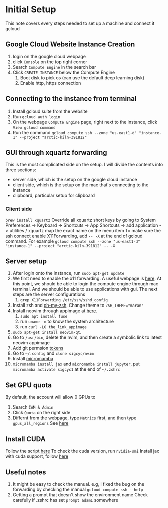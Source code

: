 # Initial Setup 

This note covers every steps needed to set up a machine and connect it gcloud


## Google Cloud Website Instance Creation
1. login on the google cloud webpage 
2. click `Console` on the top right corner
3. Search `Compute Engine` in the search bar
4. Click `CREATE INSTANCE` below the Compute Engine
    1. Boot disk to pick os (can use the default deep learning disk)
    2. Enable http, https connection 


## Connecting to the instance from terminal
1. Install gcloud suite from the website
2. Run `gcloud auth login`
3. On the webpage `Compute Engine` page, right next to the instance, click
`View gcloud command`
4. Run the command `gcloud compute ssh --zone "us-east1-d" "instance-1" --project "arctic-kiln-391812"`

## GUI through xquartz forwarding
This is the most complicated side on the setup. I will divide the contents into three sections: 
- server side, which is the setup on the google cloud instance
- client side, which is the setup on the mac that's connecting to the instance
- clipboard, particular setup for clipboard


### Client side
`brew install xquartz`
Override all xquartz short keys by going to System Preferences -> Keyboard -> Shortcuts -> App Shortcuts -> add application -> utilities / xquartz map the exact name on the menu item
To make sure the ssh connect enable X11Forwarding, add `-- -X` at the end of gcloud command. For example
`gcloud compute ssh --zone "us-east1-d" "instance-1" --project "arctic-kiln-391812" -- -X`

## Server setup 
1. After login onto the instance, run `sudo apt-get update`
1. We first need to enable the x11 forwarding. A useful webpage is [here](https://myshittycode.com/2022/02/23/gcp-accessing-gui-based-software-in-gce-from-mac-using-x11). At this point, we should be able to login the compute engine through mac terminal. And we should be able to use applications with gui. The next steps are the server configurations
    1. `grep X11Forwarding /etc/ssh/sshd_config`
2. Install zsh and [oh-my-zsh](https://ohmyz.sh). Change theme to `ZSH_THEME="maran"` 
3. Install neovim through appimage at [here](https://github.com/neovim/neovim/blob/master/INSTALL.md). 
    1. `sudo apt install fuse`
    1. run `uname -m` to know the system architecture
    2. run `curl -LO the_link_appimage`
3. `sudo apt-get install neovim-qt`.
4. Go to `/usr/bin`, delete the nvim, and then create a symbolic link to latest neovim appimage
5. Add git permsion [tokens](https://docs.github.com/en/authentication/connecting-to-github-with-ssh/generating-a-new-ssh-key-and-adding-it-to-the-ssh-agent)
4. Go to `~/.config` and `clone sigcyc/nvim`
5. Install [micromamba](https://mamba.readthedocs.io/en/latest/micromamba-installation.html#umamba-install)
6. `micromamba install jax` and `micromamba install jupyter`, put `micromamba activate sigcyc1` at the end of `~/.zshrc`

## Set GPU quota
By default, the account will allow 0 GPUs to 
1. Search `IAM & Admin`
2. Click `Quota` on the right side
3. Differnt from the webpage, type `Metrics` first, and then type `gpus_all_regions`
See [here](https://www.reddit.com/r/cloudygamer/comments/agzh9w/how_to_fix_google_cloud_gpu_quota_issue/?onetap_auto=true)


## Install CUDA
Follow the script [here](https://cloud.google.com/compute/docs/gpus/install-drivers-gpu)
To check the cuda version, run `nvidia-smi`
Install jax with cuda support, follow [here](https://jax.readthedocs.io/en/latest/installation.html)

## Useful notes
1. It might be easy to check the manual. e.g, I fixed the bug on the forwarding by checking the manual 
`gcloud compute ssh --help`
2. Getting a prompt that doesn't show the environment name
Check carefully if .zshrc has set `prompt adam1` somewhere
